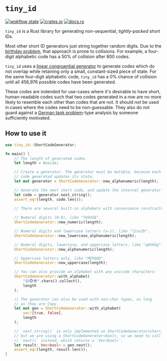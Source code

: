 # `tiny_id`

[![wokflow state](https://github.com/paulgb/tiny_id/workflows/Rust/badge.svg)](https://github.com/paulgb/tiny-id/actions/workflows/rust.yml)
[![crates.io](https://img.shields.io/crates/v/tiny-id.svg)](https://crates.io/crates/tiny-id)
[![docs.rs](https://img.shields.io/badge/docs-release-brightgreen)](https://docs.rs/tiny-id/)

`tiny_id` is a Rust library for generating non-sequential, *tightly-packed* short IDs.

Most other short ID generators just string together random digits. Due to the
[birthday problem](https://en.wikipedia.org/wiki/Birthday_problem), that approach
is prone to collisions. For example, a four-digit alphabetic code has a 50% of
collision after 800 codes.

`tiny_id` uses a [linear congruential generator](https://en.wikipedia.org/wiki/Linear_congruential_generator)
to generate codes which do not overlap while retaining only a small, constant-sized piece
of state. For the same four-digit alphabetic code, `tiny_id` has a 0% chance of collision until all 456,976 possible codes have been generated.

These codes are indended for use-cases where it's desirable to have short, human-readable
codes such that two codes generated in a row are no more likely to resemble each other than
codes that are not. It should *not* be used in cases where the codes need to be non-guessable.
They also do not guard against a [German tank problem](https://en.wikipedia.org/wiki/German_tank_problem)-type analysis by someone sufficiently motivated.

## How to use it

```rust
use tiny_id::ShortCodeGenerator;

fn main() {
    // The length of generated codes
    let length = 6usize;

    // Create a generator. The generator must be mutable, because each
    // code generated updates its state.
    let mut generator = ShortCodeGenerator::new_alphanumeric(length);

    // Generate the next short code, and update the internal generator state.
    let code = generator.next_string();
    assert_eq!(length, code.len());

    // There are several built-in alphabets with convenience constructors.
    
    // Numeral digits (0-9), like "769458".
    ShortCodeGenerator::new_numeric(length);

    // Numeral digits and lowercase letters (a-z), like "l2sx2b".
    ShortCodeGenerator::new_lowercase_alphanumeric(length);

    // Numeral digits, lowercase, and uppercase letters, like "qAh6Gg".
    ShortCodeGenerator::new_alphanumeric(length);

    // Uppercase letters only, like "MEPQOD".
    ShortCodeGenerator::new_uppercase(length);

    // You can also provide an alphabet with any unicode characters:
    ShortCodeGenerator::with_alphabet(
        "😛🐵😎".chars().collect(),
        length
    );

    // The generator can also be used with non-char types, as long
    // as they are Copy.
    let mut gen = ShortCodeGenerator::with_alphabet(
        vec![true, false],
        length
    );

    // `next_string()` is only implemented on ShortCodeGenerator<char>,
    // but we are using a ShortCodeGenerator<bool>, so we need to call
    // `next()` instead, which returns a `Vec<bool>`.
    let result: Vec<bool> = gen.next();
    assert_eq!(length, result.len());
}
```